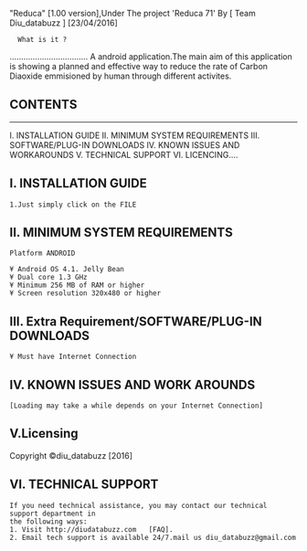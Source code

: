 "Reduca" [1.00 version],Under The project 'Reduca 71'
By [ Team Diu_databuzz ]
[23/04/2016]

	  What is it ?
..................................
A android  application.The main aim of this application is showing a planned and effective way
 to reduce the rate of Carbon Diaoxide emmisioned by human through different activites.



CONTENTS
---------------------------------
---------------------------------
I.	INSTALLATION GUIDE
II.	MINIMUM SYSTEM REQUIREMENTS
III.	SOFTWARE/PLUG-IN DOWNLOADS
IV.	KNOWN ISSUES AND WORKAROUNDS
V.	TECHNICAL SUPPORT
VI.	LICENCING....



I. INSTALLATION GUIDE
---------------------------------

	1.Just simply click on the FILE


II. MINIMUM SYSTEM REQUIREMENTS 
---------------------------------
	Platform ANDROID

	¥ Android OS 4.1. Jelly Bean
	¥ Dual core 1.3 GHz
	¥ Minimum 256 MB of RAM or higher
	¥ Screen resolution 320x480 or higher


III. Extra Requirement/SOFTWARE/PLUG-IN DOWNLOADS
------------------------------------------------
	¥ Must have Internet Connection

IV. KNOWN ISSUES AND WORK AROUNDS
---------------------------------
	[Loading may take a while depends on your Internet Connection]

V.Licensing
-------------
Copyright ©diu_databuzz [2016]

VI. TECHNICAL SUPPORT
-------------------- 
	If you need technical assistance, you may contact our technical support department in 
	the following ways:
	1. Visit http://diudatabuzz.com   [FAQ].
	2. Email tech support is available 24/7.mail us diu_databuzz@gmail.com


